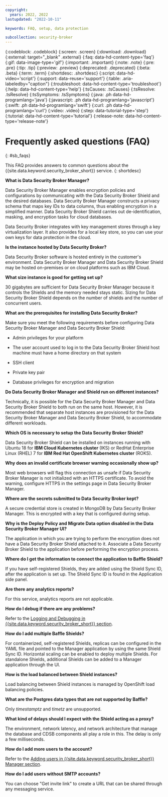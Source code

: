 ```yaml
---
copyright:
  years: 2022, 2022
lastupdated: "2022-10-11"

keywords: FAQ, setup, data protection

subcollection: security-broker
---
```


{:codeblock: .codeblock}
{:screen: .screen}
{:download: .download}
{:external: target="_blank" .external}
{:faq: data-hd-content-type='faq'}
{:gif: data-image-type='gif'}
{:important: .important}
{:note: .note}
{:pre: .pre}
{:tip: .tip}
{:preview: .preview}
{:deprecated: .deprecated}
{:beta: .beta}
{:term: .term}
{:shortdesc: .shortdesc}
{:script: data-hd-video='script'}
{:support: data-reuse='support'}
{:table: .aria-labeledby="caption"}
{:troubleshoot: data-hd-content-type='troubleshoot'}
{:help: data-hd-content-type='help'}
{:tsCauses: .tsCauses}
{:tsResolve: .tsResolve}
{:tsSymptoms: .tsSymptoms}
{:java: .ph data-hd-programlang='java'}
{:javascript: .ph data-hd-programlang='javascript'}
{:swift: .ph data-hd-programlang='swift'}
{:curl: .ph data-hd-programlang='curl'}
{:video: .video}
{:step: data-tutorial-type='step'}
{:tutorial: data-hd-content-type='tutorial'}
{:release-note: data-hd-content-type='release-note'}


# Frequently asked questions (FAQ)
{: #sb_faqs}

This FAQ provides answers to common questions about the {{site.data.keyword.security_broker_short}} service.
{: shortdesc}

**What is Data Security Broker Manager?**

Data Security Broker Manager enables encryption policies and
configurations by communicating with the Data Security Broker Shield and
the desired databases. Data Security Broker Manager constructs a privacy
schema that maps key IDs to data columns, thus enabling encryption in a
simplified manner. Data Security Broker Shield carries out
de-identification, masking, and encryption tasks for cloud databases.

Data Security Broker integrates with key management stores through a key
virtualization layer. It also provides for a local key store, so you can
use your own keys for data protection in the cloud.

**Is the instance hosted by Data Security Broker?**

Data Security Broker software is hosted entirely in the customer's
environment. Data Security Broker Manager and Data Security Broker
Shield may be hosted on-premises or on cloud platforms such as IBM
Cloud.

**What size instance is good for getting set up?**

30 gigabytes are sufficient for Data Security Broker Manager because it
controls the Shields and the memory needed stays static. Sizing for Data
Security Broker Shield depends on the number of shields and the number
of concurrent users.

**What are the prerequisites for installing Data Security Broker?**

Make sure you meet the following requirements before configuring Data
Security Broker Manager and Data Security Broker Shield:

* Admin privileges for your platform

* The user account used to log in to the Data Security Broker Shield host machine must have a home directory on that system

* SSH client

* Private key pair

* Database privileges for encryption and migration

**Do Data Security Broker Manager and Shield run on different instances?**

Technically, it is possible for the Data Security Broker Manager and
Data Security Broker Shield to both run on the same host. However, it is
recommended that separate host instances are provisioned for the Data
Security Broker Manager and Data Security Broker Shield, to accommodate
different workloads.

**Which OS is necessary to setup the Data Security Broker Shield?**

Data Security Broker Shield can be installed on instances running with
Ubuntu 18 for **IBM Cloud Kubernetes cluster** (IKS) or RedHat
Enterprise Linux (RHEL) 7 for **IBM Red Hat OpenShift Kubernetes
cluster** (ROKS).

**Why does an invalid certificate browser warning occasionally show up?**

Most web browsers will flag this connection as unsafe if Data Security
Broker Manager is not initialized with an HTTPS certificate. To avoid
the warning, configure HTTPS in the settings page in Data Security
Broker Manager.

**Where are the secrets submitted to Data Security Broker kept?**

A secure credential store is created in MongoDB by Data Security Broker
Manager. This is encrypted with a key that is configured during setup.

**Why is the Deploy Policy and Migrate Data option disabled in the Data Security Broker Manager UI?**

The application in which you are trying to perform the encryption does not have a Data Security Broker Shield attached to it. Associate a Data Security Broker Shield to the application before performing the encryption process.

**Where do I get the information to connect the application to Baffle Shield?**

If you have self-registered Shields, they are added using the Shield Sync ID, after the application is set up. The Shield Sync ID is found in the Application side panel. 

**Are there any analytics reports?**

For this service, analytics reports are not applicable. 

**How do I debug if there are any problems?**

Refer to the [Logging and Debugging in {{site.data.keyword.security_broker_short}} section](/docs/security-broker?topic=security-broker-sb_logging).

**How do I add multiple Baffle Shields?**

For containerized, self-registered Shields, replicas can be configured in the YAML file and pointed to the Manager application by using the same Shield Sync ID. Horizontal scaling can be enabled to deploy multiple Shields. For standalone Shields, additional Shields can be added to a Manager application through the UI.

**How is the load balanced between Shield instances?**

Load balancing between Shield instances is managed by OpenShift load balancing policies. 

**What are the Postgres data types that are not supported by Baffle?**

Only _timestamptz_ and _timetz_ are unsupported. 

**What kind of delays should I expect with the Shield acting as a proxy?**

The environment, network latency, and network architecture that manage the database and CDSB components all play a role in this. The delay is only a few milliseconds.

**How do I add more users to the account?**

Refer to the [Adding users in {{site.data.keyword.security_broker_short}} Manager section](/docs/security-broker?topic=security-broker-sb_adding_users).

**How do I add users without SMTP accounts?**

You can choose "Get invite link" to create a URL that can be shared through any messaging service. 


